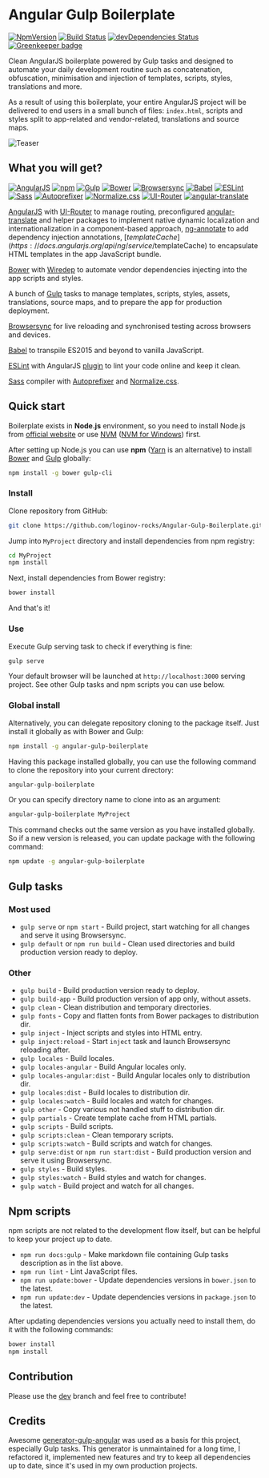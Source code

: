 # Angular Gulp Boilerplate

[![NpmVersion](https://img.shields.io/npm/v/angular-gulp-boilerplate.svg)](https://www.npmjs.com/package/angular-gulp-boilerplate)
[![Build Status](https://travis-ci.org/loginov-rocks/Angular-Gulp-Boilerplate.svg?branch=master)](https://travis-ci.org/loginov-rocks/Angular-Gulp-Boilerplate)
[![devDependencies Status](https://david-dm.org/loginov-rocks/Angular-Gulp-Boilerplate/dev-status.svg)](https://david-dm.org/loginov-rocks/Angular-Gulp-Boilerplate?type=dev)
[![Greenkeeper badge](https://badges.greenkeeper.io/loginov-rocks/Angular-Gulp-Boilerplate.svg)](https://greenkeeper.io/)

Clean AngularJS boilerplate powered by Gulp tasks and designed to automate your daily development routine such as
concatenation, obfuscation, minimisation and injection of templates, scripts, styles, translations and more.

As a result of using this boilerplate, your entire AngularJS project will be delivered to end users in a small bunch of
files: `index.html`, scripts and styles split to app-related and vendor-related, translations and source maps.

![Teaser](https://raw.githubusercontent.com/loginov-rocks/Angular-Gulp-Boilerplate/master/github/teaser.png)

## What you will get?

[![AngularJS](https://raw.githubusercontent.com/loginov-rocks/Angular-Gulp-Boilerplate/master/github/angular.png)](https://angularjs.org)
[![npm](https://raw.githubusercontent.com/loginov-rocks/Angular-Gulp-Boilerplate/master/github/npm.png)](https://www.npmjs.com)
[![Gulp](https://raw.githubusercontent.com/loginov-rocks/Angular-Gulp-Boilerplate/master/github/gulp.png)](https://gulpjs.com)
[![Bower](https://raw.githubusercontent.com/loginov-rocks/Angular-Gulp-Boilerplate/master/github/bower.png)](https://bower.io)
[![Browsersync](https://raw.githubusercontent.com/loginov-rocks/Angular-Gulp-Boilerplate/master/github/browsersync.png)](https://browsersync.io)
[![Babel](https://raw.githubusercontent.com/loginov-rocks/Angular-Gulp-Boilerplate/master/github/babel.png)](https://babeljs.io)
[![ESLint](https://raw.githubusercontent.com/loginov-rocks/Angular-Gulp-Boilerplate/master/github/eslint.png)](https://eslint.org)
[![Sass](https://raw.githubusercontent.com/loginov-rocks/Angular-Gulp-Boilerplate/master/github/sass.png)](https://sass-lang.com)
[![Autoprefixer](https://raw.githubusercontent.com/loginov-rocks/Angular-Gulp-Boilerplate/master/github/autoprefixer.png)](https://autoprefixer.github.io)
[![Normalize.css](https://raw.githubusercontent.com/loginov-rocks/Angular-Gulp-Boilerplate/master/github/normalize.png)](https://necolas.github.io/normalize.css)
[![UI-Router](https://raw.githubusercontent.com/loginov-rocks/Angular-Gulp-Boilerplate/master/github/ui-router.png)](https://ui-router.github.io)
[![angular-translate](https://raw.githubusercontent.com/loginov-rocks/Angular-Gulp-Boilerplate/master/github/angular-translate.png)](https://angular-translate.github.io)

[AngularJS](https://angularjs.org) with [UI-Router](https://ui-router.github.io) to manage routing, preconfigured
[angular-translate](https://angular-translate.github.io) and helper packages to implement native dynamic localization
and internationalization in a component-based approach, [ng-annotate](https://www.npmjs.com/package/ng-annotate) to add
dependency injection annotations, [$templateCache](https://docs.angularjs.org/api/ng/service/$templateCache) to
encapsulate HTML templates in the app JavaScript bundle.

[Bower](https://bower.io) with [Wiredep](https://www.npmjs.com/package/wiredep) to automate vendor dependencies
injecting into the app scripts and styles.

A bunch of [Gulp](https://gulpjs.com) tasks to manage templates, scripts, styles, assets, translations, source maps, and
to prepare the app for production deployment.

[Browsersync](https://browsersync.io) for live reloading and synchronised testing across browsers and devices.

[Babel](https://babeljs.io) to transpile ES2015 and beyond to vanilla JavaScript.

[ESLint](https://eslint.org) with AngularJS [plugin](https://www.npmjs.com/package/eslint-plugin-angular) to lint your
code online and keep it clean.

[Sass](https://sass-lang.com) compiler with [Autoprefixer](https://autoprefixer.github.io) and
[Normalize.css](https://necolas.github.io/normalize.css).

## Quick start

Boilerplate exists in **Node.js** environment, so you need to install Node.js from
[official website](https://nodejs.org) or use [NVM](https://github.com/creationix/nvm)
([NVM for Windows](https://github.com/coreybutler/nvm-windows)) first.   

After setting up Node.js you can use **npm** ([Yarn](https://yarnpkg.com) is an alternative) to install
[Bower](https://bower.io) and [Gulp](https://gulpjs.com) globally:

```sh
npm install -g bower gulp-cli
```

### Install

Clone repository from GitHub:

```sh
git clone https://github.com/loginov-rocks/Angular-Gulp-Boilerplate.git MyProject
```

Jump into `MyProject` directory and install dependencies from npm registry:

```sh
cd MyProject
npm install
```

Next, install dependencies from Bower registry:

```sh
bower install
```

And that's it!

### Use

Execute Gulp serving task to check if everything is fine:

```sh
gulp serve
```

Your default browser will be launched at `http://localhost:3000` serving project. See other Gulp tasks and npm scripts
you can use below.

### Global install

Alternatively, you can delegate repository cloning to the package itself. Just install it globally as with Bower and
Gulp:

```sh
npm install -g angular-gulp-boilerplate
```

Having this package installed globally, you can use the following command to clone the repository into your current
directory:

```sh
angular-gulp-boilerplate
```

Or you can specify directory name to clone into as an argument:

```sh
angular-gulp-boilerplate MyProject
```

This command checks out the same version as you have installed globally. So if a new version is released, you can update
package with the following command:

```sh
npm update -g angular-gulp-boilerplate
```

## Gulp tasks

### Most used

* `gulp serve` or `npm start` - Build project, start watching for all changes and serve it using Browsersync.
* `gulp default` or `npm run build` - Clean used directories and build production version ready to deploy.

### Other

* `gulp build` - Build production version ready to deploy.
* `gulp build-app` - Build production version of app only, without assets.
* `gulp clean` - Clean distribution and temporary directories.
* `gulp fonts` - Copy and flatten fonts from Bower packages to distribution dir.
* `gulp inject` - Inject scripts and styles into HTML entry.
* `gulp inject:reload` - Start `inject` task and launch Browsersync reloading after.
* `gulp locales` - Build locales.
* `gulp locales-angular` - Build Angular locales only.
* `gulp locales-angular:dist` - Build Angular locales only to distribution dir.
* `gulp locales:dist` - Build locales to distribution dir.
* `gulp locales:watch` - Build locales and watch for changes.
* `gulp other` - Copy various not handled stuff to distribution dir.
* `gulp partials` - Create template cache from HTML partials.
* `gulp scripts` - Build scripts.
* `gulp scripts:clean` - Clean temporary scripts.
* `gulp scripts:watch` - Build scripts and watch for changes.
* `gulp serve:dist` or `npm run start:dist` - Build production version and serve it using Browsersync.
* `gulp styles` - Build styles.
* `gulp styles:watch` - Build styles and watch for changes.
* `gulp watch` - Build project and watch for all changes.

## Npm scripts

npm scripts are not related to the development flow itself, but can be helpful to keep your project up to date.

* `npm run docs:gulp` - Make markdown file containing Gulp tasks description as in the list above.
* `npm run lint` - Lint JavaScript files.
* `npm run update:bower` - Update dependencies versions in `bower.json` to the latest.
* `npm run update:dev` - Update dependencies versions in `package.json` to the latest.

After updating dependencies versions you actually need to install them, do it with the following commands:

```sh
bower install
npm install
```

## Contribution

Please use the [dev](https://github.com/loginov-rocks/Angular-Gulp-Boilerplate/tree/dev) branch and feel free to contribute!

## Credits

Awesome [generator-gulp-angular](https://github.com/Swiip/generator-gulp-angular) was used as a basis for this project,
especially Gulp tasks. This generator is unmaintained for a long time, I refactored it, implemented new features and try
to keep all dependencies up to date, since it's used in my own production projects.
